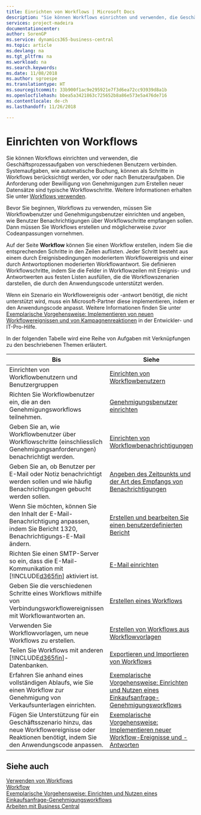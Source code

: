 ```yaml
---
title: Einrichten von Workflows | Microsoft Docs
description: "Sie können Workflows einrichten und verwenden, die Geschäftsprozessaufgaben von verschiedenen Benutzern verbinden. Systemaufgaben, wie automatische Buchung, können als Schritte in Workflows berücksichtigt werden, vor oder nach Benutzeraufgaben. Die Anforderung oder Bewilligung von Genehmigungen zum Erstellen neuer Datensätze sind typische Workflowschritte."
services: project-madeira
documentationcenter: 
author: SorenGP
ms.service: dynamics365-business-central
ms.topic: article
ms.devlang: na
ms.tgt_pltfrm: na
ms.workload: na
ms.search.keywords: 
ms.date: 11/08/2018
ms.author: sgroespe
ms.translationtype: HT
ms.sourcegitcommit: 33b900f1ac9e295921e7f3d6ea72cc93939d8a1b
ms.openlocfilehash: bbea5a3421863c725652b8a86e573e5a476de716
ms.contentlocale: de-ch
ms.lasthandoff: 11/26/2018

---
```

# <a name="setting-up-workflows"></a>Einrichten von Workflows
Sie können Workflows einrichten und verwenden, die Geschäftsprozessaufgaben von verschiedenen Benutzern verbinden. Systemaufgaben, wie automatische Buchung, können als Schritte in Workflows berücksichtigt werden, vor oder nach Benutzeraufgaben. Die Anforderung oder Bewilligung von Genehmigungen zum Erstellen neuer Datensätze sind typische Workflowschritte. Weitere Informationen erhalten Sie unter [Workflows verwenden](across-use-workflows.md).  

 Bevor Sie beginnen, Workflows zu verwenden, müssen Sie Workflowbenutzer und Genehmigungsbenutzer einrichten und angeben, wie Benutzer Benachrichtigungen über Workflowschritte empfangen sollen. Dann müssen Sie Workflows erstellen und möglicherweise zuvor Codeanpassungen vornehmen.  

 Auf der Seite **Workflow** können Sie einen Workflow erstellen, indem Sie die entsprechenden Schritte in den Zeilen auflisten. Jeder Schritt besteht aus einem durch Ereignisbedingungen moderiertem Workflowereignis und einer durch Antwortoptionen moderierten Workflowantwort. Sie definieren Workflowschritte, indem Sie die Felder in Workflowzeilen mit Ereignis- und Antwortwerten aus festen Listen ausfüllen, die die Workflowszenarien darstellen, die durch den Anwendungscode unterstützt werden.  

 Wenn ein Szenario ein Workflowereignis oder -antwort benötigt, die nicht unterstützt wird, muss ein Microsoft-Partner diese implementieren, indem er den Anwendungscode anpasst. Weitere Informationen finden Sie unter [Exemplarische Vorgehensweise: Implementieren von neuen Workflowereignissen und von Kampagnenreaktionen](/dynamics-nav/Walkthrough--Implementing-New-Workflow-Events-and-Responses) in der Entwickler- und IT-Pro-Hilfe.

 In der folgenden Tabelle wird eine Reihe von Aufgaben mit Verknüpfungen zu den beschriebenen Themen erläutert.  

|**Bis**|**Siehe**|  
|------------|-------------|  
|Einrichten von Workflowbenutzern und Benutzergruppen|[Einrichten von Workflowbenutzern](across-how-to-set-up-workflow-users.md)|  
|Richten Sie Workflowbenutzer ein, die an den Genehmigungsworkflows teilnehmen.|[Genehmigungsbenutzer einrichten](across-how-to-set-up-approval-users.md)|  
|Geben Sie an, wie Workflowbenutzer über Workflowschritte (einschliesslich Genehmigungsanforderungen) benachrichtigt werden.|[Einrichten von Workflowbenachrichtigungen](across-setting-up-workflow-notifications.md)|  
|Geben Sie an, ob Benutzer per E-Mail oder Notiz benachrichtigt werden sollen und wie häufig Benachrichtigungen gebucht werden sollen.|[Angeben des Zeitpunkts und der Art des Empfangs von Benachrichtigungen](across-how-to-specify-when-and-how-to-receive-notifications.md)|  
|Wenn Sie möchten, können Sie den Inhalt der E-Mail-Benachrichtigung anpassen, indem Sie Bericht 1320, Benachrichtigungs-E-Mail ändern.|[Erstellen und bearbeiten Sie einen benutzerdefinierten Bericht](ui-how-create-custom-report-layout.md)|  
|Richten Sie einen SMTP-Server so ein, dass die E-Mail-Kommunikation mit [!INCLUDE[d365fin](includes/d365fin_md.md)] aktiviert ist.|[E-Mail einrichten](admin-how-setup-email.md)|
|Geben Sie die verschiedenen Schritte eines Workflows mithilfe von Verbindungsworkflowereignissen mit Workflowantworten an.|[Erstellen eines Workflows](across-how-to-create-workflows.md)|  
|Verwenden Sie Workflowvorlagen, um neue Workflows zu erstellen.|[Erstellen von Workflows aus Workflowvorlagen](across-how-to-create-workflows-from-workflow-templates.md)|  
|Teilen Sie Workflows mit anderen [!INCLUDE[d365fin](includes/d365fin_md.md)]-Datenbanken.|[Exportieren und Importieren von Workflows](across-how-to-export-and-import-workflows.md)|  
|Erfahren Sie anhand eines vollständigen Ablaufs, wie Sie einen Workflow zur Genehmigung von Verkaufsunterlagen einrichten.|[Exemplarische Vorgehensweise: Einrichten und Nutzen eines Einkaufsanfrage-Genehmigungsworkflows](walkthrough-setting-up-and-using-a-purchase-approval-workflow.md)|  
|Fügen Sie Unterstützung für ein Geschäftsszenario hinzu, das neue Workflowereignisse oder Reaktionen benötigt, indem Sie den Anwendungscode anpassen.|[Exemplarische Vorgehensweise: Implementieren neuer Workflow-Ereignisse und -Antworten](/dynamics-nav/Walkthrough--Implementing-New-Workflow-Events-and-Responses)|  

## <a name="see-also"></a>Siehe auch  
 [Verwenden von Workflows](across-use-workflows.md)   
 [Workflow](across-workflow.md)   
 [Exemplarische Vorgehensweise: Einrichten und Nutzen eines Einkaufsanfrage-Genehmigungsworkflows](walkthrough-setting-up-and-using-a-purchase-approval-workflow.md)  
 [Arbeiten mit  Business Central](ui-work-product.md)

